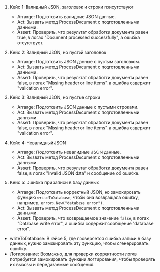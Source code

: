 1. Кейс 1: Валидный JSON, заголовок и строки присутствуют
   - Arrange: Подготовить валидные JSON данные.
   - Act: Вызвать метод ProcessDocument с подготовленными данными.
   - Assert: Проверить, что результат обработки документа равен true, в логах "Document processed successfully", а ошибка отсутствует.

2. Кейс 2: Валидный JSON, но пустой заголовок
   - Arrange: Подготовить JSON данные с пустым заголовком.
   - Act: Вызвать метод ProcessDocument с подготовленными данными.
   - Assert: Проверить, что результат обработки документа равен false, в логах "Missing header or line items", а ошибка содержит "validation error".

3. Кейс 3: Валидный JSON, но пустые строки
   - Arrange: Подготовить JSON данные с пустыми строками.
   - Act: Вызвать метод ProcessDocument с подготовленными данными.
   - Assert: Проверить, что результат обработки документа равен false, в логах "Missing header or line items", а ошибка содержит "validation error".

4. Кейс 4: Невалидный JSON
   - Arrange: Подготовить невалидные JSON данные.
   - Act: Вызвать метод ProcessDocument с подготовленными данными.
   - Assert: Проверить, что результат обработки документа равен false, в логах "Invalid JSON data" и сообщение об ошибке.

5. Кейс 5: Ошибка при записи в базу данных
   - Arrange: Подготовить корректный JSON, но замокировать функцию `writeToDatabase`, чтобы она возвращала ошибку, например, `errors.New("database error")`.
   - Act: Вызвать метод ProcessDocument с подготовленными данными.
   - Assert: Проверить, что возвращаемое значение `false`, в логах "Database write error", а ошибка содержит сообщение "database error".

- writeToDatabase: В кейсе 5, где проверяется ошибка записи в базу данных, нужно замокировать эту функцию, чтобы сгенерировать ошибку.
- Логирование: Возможно, для проверки корректности логов потребуется замокировать функции логгирования, чтобы проверять их вызовы и передаваемые сообщения.
